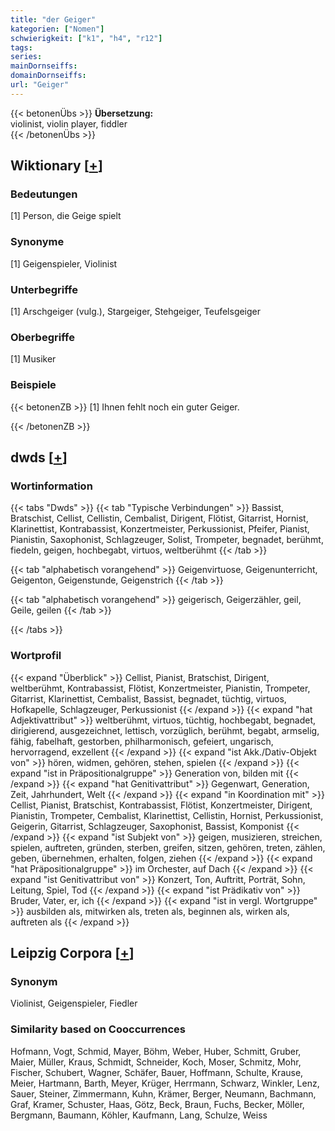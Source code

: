 ```yaml
---
title: "der Geiger"
kategorien: ["Nomen"]
schwierigkeit: ["k1", "h4", "r12"]
tags:
series:
mainDornseiffs:
domainDornseiffs:
url: "Geiger"
---
```


{{< betonenÜbs >}}
**Übersetzung:**  
violinist, violin player, fiddler  
{{< /betonenÜbs >}}

## Wiktionary [[+](https://de.wiktionary.org/wiki/Geiger)]

### Bedeutungen
[1] Person, die Geige spielt  

### Synonyme
[1] Geigenspieler, Violinist  

### Unterbegriffe
[1] Arschgeiger (vulg.), Stargeiger, Stehgeiger, Teufelsgeiger  

### Oberbegriffe
[1] Musiker  

### Beispiele
{{< betonenZB >}}
[1] Ihnen fehlt noch ein guter Geiger.  

{{< /betonenZB >}}


## dwds [[+](https://www.dwds.de/wb/Geiger)]

### Wortinformation
{{< tabs "Dwds" >}}
{{< tab "Typische Verbindungen" >}}
Bassist, Bratschist, Cellist, Cellistin, Cembalist, Dirigent, Flötist, Gitarrist, Hornist, Klarinettist, Kontrabassist, Konzertmeister, Perkussionist, Pfeifer, Pianist, Pianistin, Saxophonist, Schlagzeuger, Solist, Trompeter, begnadet, berühmt, fiedeln, geigen, hochbegabt, virtuos, weltberühmt
{{< /tab >}}

{{< tab "alphabetisch vorangehend" >}}
Geigenvirtuose, Geigenunterricht, Geigenton, Geigenstunde, Geigenstrich
{{< /tab >}}

{{< tab "alphabetisch vorangehend" >}}
geigerisch, Geigerzähler, geil, Geile, geilen
{{< /tab >}}

{{< /tabs >}}

### Wortprofil
{{< expand "Überblick" >}} Cellist, Pianist, Bratschist, Dirigent, weltberühmt, Kontrabassist, Flötist, Konzertmeister, Pianistin, Trompeter, Gitarrist, Klarinettist, Cembalist, Bassist, begnadet, tüchtig, virtuos, Hofkapelle, Schlagzeuger, Perkussionist {{< /expand >}}
{{< expand "hat Adjektivattribut" >}} weltberühmt, virtuos, tüchtig, hochbegabt, begnadet, dirigierend, ausgezeichnet, lettisch, vorzüglich, berühmt, begabt, armselig, fähig, fabelhaft, gestorben, philharmonisch, gefeiert, ungarisch, hervorragend, exzellent {{< /expand >}}
{{< expand "ist Akk./Dativ-Objekt von" >}} hören, widmen, gehören, stehen, spielen {{< /expand >}}
{{< expand "ist in Präpositionalgruppe" >}} Generation von, bilden mit {{< /expand >}}
{{< expand "hat Genitivattribut" >}} Gegenwart, Generation, Zeit, Jahrhundert, Welt {{< /expand >}}
{{< expand "in Koordination mit" >}} Cellist, Pianist, Bratschist, Kontrabassist, Flötist, Konzertmeister, Dirigent, Pianistin, Trompeter, Cembalist, Klarinettist, Cellistin, Hornist, Perkussionist, Geigerin, Gitarrist, Schlagzeuger, Saxophonist, Bassist, Komponist {{< /expand >}}
{{< expand "ist Subjekt von" >}} geigen, musizieren, streichen, spielen, auftreten, gründen, sterben, greifen, sitzen, gehören, treten, zählen, geben, übernehmen, erhalten, folgen, ziehen {{< /expand >}}
{{< expand "hat Präpositionalgruppe" >}} im Orchester, auf Dach {{< /expand >}}
{{< expand "ist Genitivattribut von" >}} Konzert, Ton, Auftritt, Porträt, Sohn, Leitung, Spiel, Tod {{< /expand >}}
{{< expand "ist Prädikativ von" >}} Bruder, Vater, er, ich {{< /expand >}}
{{< expand "ist in vergl. Wortgruppe" >}} ausbilden als, mitwirken als, treten als, beginnen als, wirken als, auftreten als {{< /expand >}}

## Leipzig Corpora [[+](https://corpora.uni-leipzig.de/en/res?word=Geiger&corpusId=deu_newscrawl-public_2018)]


### Synonym
Violinist, Geigenspieler, Fiedler


### Similarity based on Cooccurrences
Hofmann, Vogt, Schmid, Mayer, Böhm, Weber, Huber, Schmitt, Gruber, Maier, Müller, Kraus, Schmidt, Schneider, Koch, Moser, Schmitz, Mohr, Fischer, Schubert, Wagner, Schäfer, Bauer, Hoffmann, Schulte, Krause, Meier, Hartmann, Barth, Meyer, Krüger, Herrmann, Schwarz, Winkler, Lenz, Sauer, Steiner, Zimmermann, Kuhn, Krämer, Berger, Neumann, Bachmann, Graf, Kramer, Schuster, Haas, Götz, Beck, Braun, Fuchs, Becker, Möller, Bergmann, Baumann, Köhler, Kaufmann, Lang, Schulze, Weiss

